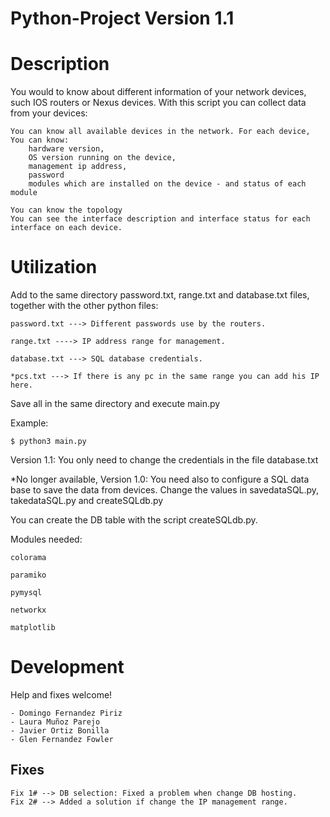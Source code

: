 # Python-Project Version 1.1

Description
===========
You would to know about different information of your network devices, such IOS routers or Nexus
devices.
With this script you can collect data from your devices:
	
	You can know all available devices in the network. For each device, You can know:
		hardware version,
		OS version running on the device,
		management ip address,
		password
		modules which are installed on the device - and status of each module

	You can know the topology
	You can see the interface description and interface status for each interface on each device.


Utilization
===========
Add to the same directory password.txt, range.txt and database.txt files, together with the other python files:

	password.txt ---> Different passwords use by the routers.
	
	range.txt ----> IP address range for management.
	
	database.txt ---> SQL database credentials.
	
	*pcs.txt ---> If there is any pc in the same range you can add his IP here.

Save all in the same directory and execute main.py

Example:
	
	$ python3 main.py
	

Version 1.1: You only need to change the credentials in the file database.txt

*No longer available, Version 1.0: You need also to configure a SQL data base to save the data from devices. Change the values in
			 savedataSQL.py, takedataSQL.py and createSQLdb.py


You can create the DB table with the script createSQLdb.py.

Modules needed:

	colorama
	
	paramiko
	
	pymysql
	
	networkx
	
	matplotlib


Development
===========

Help and fixes welcome!

	- Domingo Fernandez Piriz
	- Laura Muñoz Parejo
	- Javier Ortiz Bonilla
	- Glen Fernandez Fowler

Fixes
-----------

	Fix 1# --> DB selection: Fixed a problem when change DB hosting.
	Fix 2# --> Added a solution if change the IP management range.


